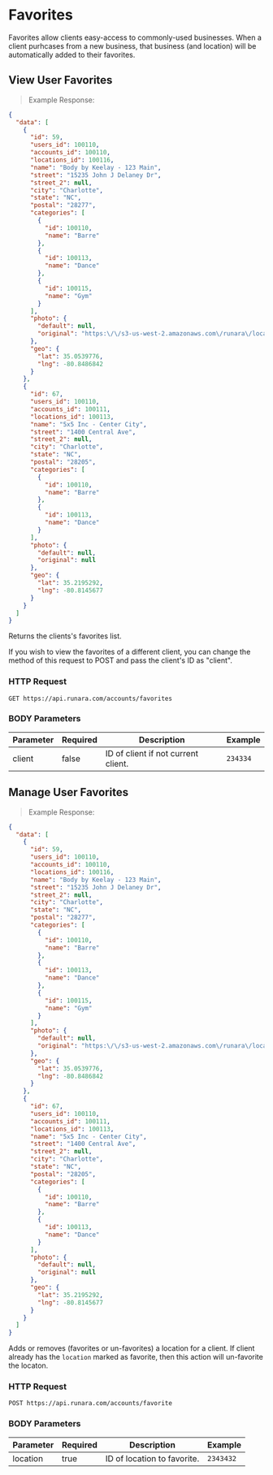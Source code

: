 # Favorites

Favorites allow clients easy-access to commonly-used businesses. When a client purhcases from a new business, that business (and location) will be automatically added to their favorites.

## View User Favorites

> Example Response:

```json
{
  "data": [
    {
      "id": 59,
      "users_id": 100110,
      "accounts_id": 100110,
      "locations_id": 100116,
      "name": "Body by Keelay - 123 Main",
      "street": "15235 John J Delaney Dr",
      "street_2": null,
      "city": "Charlotte",
      "state": "NC",
      "postal": "28277",
      "categories": [
        {
          "id": 100110,
          "name": "Barre"
        },
        {
          "id": 100113,
          "name": "Dance"
        },
        {
          "id": 100115,
          "name": "Gym"
        }
      ],
      "photo": {
        "default": null,
        "original": "https:\/\/s3-us-west-2.amazonaws.com\/runara\/locations\/photos\/photo_1519872697_orig.png"
      },
      "geo": {
        "lat": 35.0539776,
        "lng": -80.8486842
      }
    },
    {
      "id": 67,
      "users_id": 100110,
      "accounts_id": 100111,
      "locations_id": 100113,
      "name": "5x5 Inc - Center City",
      "street": "1400 Central Ave",
      "street_2": null,
      "city": "Charlotte",
      "state": "NC",
      "postal": "28205",
      "categories": [
        {
          "id": 100110,
          "name": "Barre"
        },
        {
          "id": 100113,
          "name": "Dance"
        }
      ],
      "photo": {
        "default": null,
        "original": null
      },
      "geo": {
        "lat": 35.2195292,
        "lng": -80.8145677
      }
    }
  ]
}
```

Returns the clients's favorites list.

<aside class="info">
If you wish to view the favorites of a different client, you can change the method of this request to POST and pass the client's ID as "client".
</aside>

### HTTP Request

`GET https://api.runara.com/accounts/favorites`

### BODY Parameters

Parameter | Required | Description | Example
--------- | -------- | ----------- | -----------
client | false | ID of client if not current client. | `234334`

## Manage User Favorites

> Example Response:

```json
{
  "data": [
    {
      "id": 59,
      "users_id": 100110,
      "accounts_id": 100110,
      "locations_id": 100116,
      "name": "Body by Keelay - 123 Main",
      "street": "15235 John J Delaney Dr",
      "street_2": null,
      "city": "Charlotte",
      "state": "NC",
      "postal": "28277",
      "categories": [
        {
          "id": 100110,
          "name": "Barre"
        },
        {
          "id": 100113,
          "name": "Dance"
        },
        {
          "id": 100115,
          "name": "Gym"
        }
      ],
      "photo": {
        "default": null,
        "original": "https:\/\/s3-us-west-2.amazonaws.com\/runara\/locations\/photos\/photo_1519872697_orig.png"
      },
      "geo": {
        "lat": 35.0539776,
        "lng": -80.8486842
      }
    },
    {
      "id": 67,
      "users_id": 100110,
      "accounts_id": 100111,
      "locations_id": 100113,
      "name": "5x5 Inc - Center City",
      "street": "1400 Central Ave",
      "street_2": null,
      "city": "Charlotte",
      "state": "NC",
      "postal": "28205",
      "categories": [
        {
          "id": 100110,
          "name": "Barre"
        },
        {
          "id": 100113,
          "name": "Dance"
        }
      ],
      "photo": {
        "default": null,
        "original": null
      },
      "geo": {
        "lat": 35.2195292,
        "lng": -80.8145677
      }
    }
  ]
}
```

Adds or removes (favorites or un-favorites) a location for a client. If client already has the `location` marked as favorite, then this action will un-favorite the locaton.

### HTTP Request

`POST https://api.runara.com/accounts/favorite`

### BODY Parameters

Parameter | Required | Description | Example
--------- | -------- | ----------- | -----------
location | true | ID of location to favorite. | `2343432`

